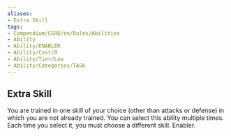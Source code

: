 ```yaml
---
aliases:
- Extra Skill
tags:
- Compendium/CSRD/en/Rules/Abilities
- Ability
- Ability/ENABLER
- Ability/Cost/0
- Ability/Tier/Low
- Ability/Categories/TASK
---
```


  
## Extra Skill  
You are trained in one skill of your choice (other than attacks or defense) in which you are not already trained. You can select this ability multiple times. Each time you select it, you must choose a different skill. Enabler. 